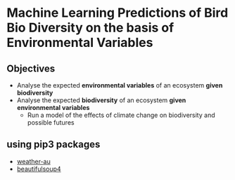 # Machine Learning Predictions of Bird Bio Diversity on the basis of Environmental Variables

## Objectives

- Analyse the expected **environmental variables** of an ecosystem **given biodiversity**
- Analyse the expected **biodiversity** of an ecosystem **given environmental variables**
  - Run a model of the effects of climate change on biodiversity and possible futures

## using pip3 packages

- [weather-au](https://pypi.org/project/weather-au/)
- [beautifulsoup4](https://pypi.org/project/beautifulsoup4/)
